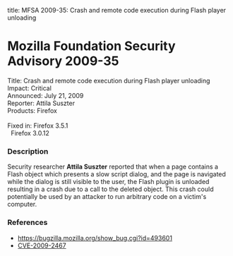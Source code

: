 title: MFSA 2009-35: Crash and remote code execution during Flash player unloading

<h1>Mozilla Foundation Security Advisory 2009-35</h1>

<p>
<span class="label">Title:</span>      Crash and remote code execution during Flash player unloading<br/>
<span class="label">Impact:</span>     Critical<br/>
<span class="label">Announced:</span>  July 21, 2009<br/>
<span class="label">Reporter:</span>   Attila Suszter<br/>
<span class="label">Products:</span>   Firefox<br/>
<br/>
<span class="label">Fixed in:</span>   Firefox 3.5.1<br/>
<span class="label">&#160;</span>      Firefox 3.0.12<br/>
</p>


<h3>Description</h3>

<p>Security researcher <strong>Attila Suszter</strong> reported that
when a page contains a Flash object which presents a slow script
dialog, and the page is navigated while the dialog is still visible to
the user, the Flash plugin is unloaded resulting in a crash due to a
call to the deleted object.  This crash could potentially be used by
an attacker to run arbitrary code on a victim's computer.</p>

<h3>References</h3>

<ul>
  <li><a href="https://bugzilla.mozilla.org/show_bug.cgi?id=493601">https://bugzilla.mozilla.org/show_bug.cgi?id=493601</a></li>
  <li><a class="ex-ref" href="http://cve.mitre.org/cgi-bin/cvename.cgi?name=CVE-2009-2467">CVE-2009-2467</a></li>
</ul>



